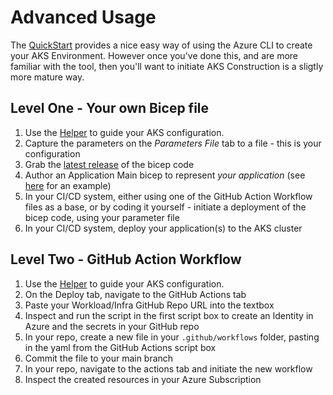 # Advanced Usage

The [QuickStart](https://github.com/Azure/AKS-Construction#quickstart) provides a nice easy way of using the Azure CLI to create your AKS Environment. However once you've done this, and are more familiar with the tool, then you'll want to initiate AKS Construction is a sligtly more mature way.

## Level One - Your own Bicep file

1. Use the [Helper](https://azure.github.io/AKS-Construction/) to guide your AKS configuration.
1. Capture the parameters on the *Parameters File* tab to a file - this is your configuration
1. Grab the [latest release](https://github.com/Azure/AKS-Construction/releases) of the bicep code
1. Author an Application Main bicep to represent *your application* (see [here](../samples/SampleAppMain.bicep) for an example)
1. In your CI/CD system, either using one of the GitHub Action Workflow files as a base, or by coding it yourself - initiate a deployment of the bicep code, using your parameter file
1. In your CI/CD system, deploy your application(s) to the AKS cluster

## Level Two - GitHub Action Workflow

1. Use the [Helper](https://azure.github.io/AKS-Construction/) to guide your AKS configuration.
1. On the Deploy tab, navigate to the GitHub Actions tab
1. Paste your Workload/Infra GitHub Repo URL into the textbox
1. Inspect and run the script in the first script box to create an Identity in Azure and the secrets in your GitHub repo
1. In your repo, create a new file in your `.github/workflows` folder, pasting in the yaml from the GitHub Actions script box
1. Commit the file to your main branch
1. In your repo, navigate to the actions tab and initiate the new workflow
1. Inspect the created resources in your Azure Subscription 
